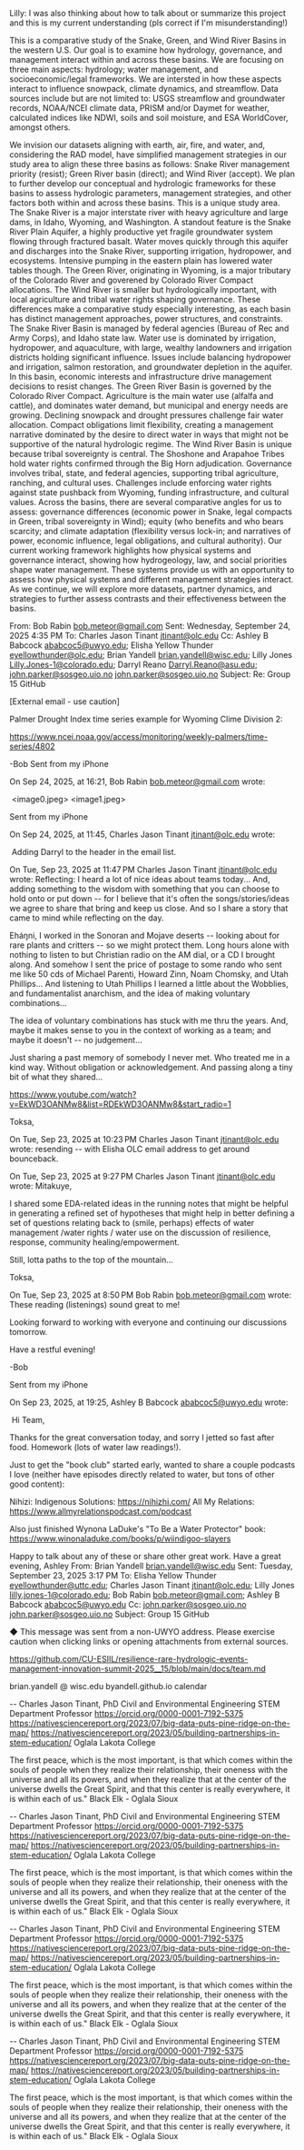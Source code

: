 Lilly: I was also thinking about how to talk about or summarize this project and this is my current understanding
(pls correct if I'm misunderstanding!)

This is a comparative study of the Snake, Green, and Wind River Basins in the western U.S.
Our goal is to examine how hydrology, governance, and management interact within and across these basins.
We are focusing on three main aspects: hydrology; water management, and socioeconomic/legal frameworks.
We are intersted in how these aspects interact to influence snowpack, climate dynamics, and streamflow.
Data sources include but are not limited to: USGS streamflow and groundwater records, NOAA/NCEI climate data,
PRISM and/or Daymet for weather, calculated indices like NDWI, soils and soil moisture, and ESA WorldCover, amongst others.

We invision our datasets aligning with earth, air, fire, and water, and, considering the RAD model,
have simplified management strategies in our study area to align these three basins as follows:
Snake River management priority (resist); Green River basin (direct); and Wind River (accept).
We plan to further develop our conceptual and hydrologic frameworks for these basins to assess hydrologic parameters,
management strategies, and other factors both within and across these basins.
This is a unique study area. The Snake River is a major interstate river with heavy agriculture and large dams, in Idaho, Wyoming, and Washington. A standout feature is the Snake River Plain Aquifer, a highly productive yet fragile groundwater system flowing through fractured basalt. Water moves quickly through this aquifer and discharges into the Snake River, supporting irrigation, hydropower, and ecosystems. Intensive pumping in the eastern plain has lowered water tables though.
The Green River, originating in Wyoming, is a major tributary of the Colorado River and goverened by Colorado River Compact allocations. The Wind River is smaller but hydrologically important, with local agriculture and tribal water rights shaping governance. These differences make a comparative study especially interesting, as each basin has distinct management approaches, power structures, and constraints.
The Snake River Basin is managed by federal agencies (Bureau of Rec and Army Corps), and Idaho state law. Water use is dominated by irrigation, hydropower, and aquaculture, with large, wealthy landowners and irrigation districts holding significant influence. Issues include balancing hydropower and irrigation, salmon restoration, and groundwater depletion in the aquifer. In this basin, economic interests and infrastructure drive management decisions to resist changes.
The Green River Basin is governed by the Colorado River Compact. Agriculture is the main water use (alfalfa and cattle), and dominates water demand, but municipal and energy needs are growing. Declining snowpack and drought pressures challenge fair water allocation. Compact obligations limit flexibility, creating a management narrative dominated by the desire to direct water in ways that might not be supportive of the natural hydrologic regime.
The Wind River Basin is unique because tribal sovereignty is central. The Shoshone and Arapahoe Tribes hold water rights confirmed through the Big Horn adjudication. Governance involves tribal, state, and federal agencies, supporting tribal agriculture, ranching, and cultural uses. Challenges include enforcing water rights against state pushback from Wyoming, funding infrastructure, and cultural values.
Across the basins, there are several comparative angles for us to assess: governance differences (economic power in Snake, legal compacts in Green, tribal sovereignty in Wind); equity (who benefits and who bears scarcity; and climate adaptation (flexibility versus lock-in; and narratives of power, economic influence, legal obligations, and cultural authority).
Our current working framework highlights how physical systems and governance interact, showing how hydrogeology, law, and social priorities shape water management. These systems provide us with an opportunity to assess how physical systems and different management strategies interact. As we continue, we will explore more datasets, partner dynamics, and strategies to further assess contrasts and their effectiveness between the basins.
 

From: Bob Rabin <bob.meteor@gmail.com>
Sent: Wednesday, September 24, 2025 4:35 PM
To: Charles Jason Tinant <jtinant@olc.edu>
Cc: Ashley B Babcock <ababcoc5@uwyo.edu>; Elisha Yellow Thunder <eyellowthunder@olc.edu>; Brian Yandell <brian.yandell@wisc.edu>; Lilly Jones <Lilly.Jones-1@colorado.edu>; Darryl Reano <Darryl.Reano@asu.edu>; john.parker@sosgeo.uio.no <john.parker@sosgeo.uio.no>
Subject: Re: Group 15 GitHub
 
[External email - use caution]

Palmer Drought Index time series example for Wyoming Clime Division 2:

https://www.ncei.noaa.gov/access/monitoring/weekly-palmers/time-series/4802

-Bob 
Sent from my iPhone

On Sep 24, 2025, at 16:21, Bob Rabin <bob.meteor@gmail.com> wrote:

﻿
<image0.jpeg>
<image1.jpeg>

Sent from my iPhone

On Sep 24, 2025, at 11:45, Charles Jason Tinant <jtinant@olc.edu> wrote:

﻿
Adding Darryl to the header in the email list.

On Tue, Sep 23, 2025 at 11:47 PM Charles Jason Tinant <jtinant@olc.edu> wrote:
Reflecting:
I heard a lot of nice ideas about teams today...
And, adding something to the wisdom with something that you can choose to hold onto or put down -- for I believe that it's often the songs/stories/ideas we agree to share that bring and keep us close. And so I share a story that came to mind while reflecting on the day.

Eháŋni, I worked in the Sonoran and Mojave deserts -- looking about for rare plants and critters -- so we might protect them. Long hours alone with nothing to listen to but Christian radio on the AM dial, or a CD I brought along.
And somehow I sent the price of postage to some rando who sent me like 50 cds of Michael Parenti, Howard Zinn, Noam Chomsky, and Utah Phillips... And listening to Utah Phillips I learned a little about the Wobblies, and fundamentalist anarchism, and the idea of making voluntary combinations... 

The idea of voluntary combinations has stuck with me thru the years. And, maybe it makes sense to you in the context of working as a team; and maybe it doesn't -- no judgement...

Just sharing a past memory of somebody I never met.
Who treated me in a kind way.
Without obligation or acknowledgement.
And passing along a tiny bit of what they shared... 

https://www.youtube.com/watch?v=EkWD3OANMw8&list=RDEkWD3OANMw8&start_radio=1

Toksa,

On Tue, Sep 23, 2025 at 10:23 PM Charles Jason Tinant <jtinant@olc.edu> wrote:
resending -- with Elisha OLC email address to get around bounceback. 

On Tue, Sep 23, 2025 at 9:27 PM Charles Jason Tinant <jtinant@olc.edu> wrote:
Mitakuye,

I shared some EDA-related ideas in the running notes that might be helpful in generating a refined set of hypotheses that might help in better defining a set of questions relating back to (smile, perhaps) effects of water management /water rights / water use on the discussion of resilience, response, community healing/empowerment.

Still, lotta paths to the top of the mountain...

Toksa, 

On Tue, Sep 23, 2025 at 8:50 PM Bob Rabin <bob.meteor@gmail.com> wrote:
These reading (listenings) sound great to me! 

Looking forward to working with everyone and continuing our discussions tomorrow.

Have a restful evening!

-Bob

Sent from my iPhone

On Sep 23, 2025, at 19:25, Ashley B Babcock <ababcoc5@uwyo.edu> wrote:

﻿
Hi Team,

Thanks for the great conversation today, and sorry I jetted so fast after food. Homework (lots of water law readings!). 

Just to get the "book club" started early, wanted to share a couple podcasts I love (neither have episodes directly related to water, but tons of other good content):

Nihizi: Indigenous Solutions: https://nihizhi.com/
All My Relations: https://www.allmyrelationspodcast.com/podcast

Also just finished Wynona LaDuke's "To Be a Water Protector" book: https://www.winonaladuke.com/books/p/wiindigoo-slayers

Happy to talk about any of these or share other great work. 
Have a great evening,
Ashley
From: Brian Yandell <brian.yandell@wisc.edu>
Sent: Tuesday, September 23, 2025 3:17 PM
To: Elisha Yellow Thunder <eyellowthunder@uttc.edu>; Charles Jason Tinant <jtinant@olc.edu>; Lilly Jones <lilly.jones-1@colorado.edu>; Bob Rabin <bob.meteor@gmail.com>; Ashley B Babcock <ababcoc5@uwyo.edu>
Cc: john.parker@sosgeo.uio.no <john.parker@sosgeo.uio.no>
Subject: Group 15 GitHub
 
◆ This message was sent from a non-UWYO address. Please exercise caution when clicking links or opening attachments from external sources.

https://github.com/CU-ESIIL/resilience-rare-hydrologic-events-management-innovation-summit-2025__15/blob/main/docs/team.md

brian.yandell @ wisc.edu
byandell.github.io
calendar


--
Charles Jason Tinant, PhD
Civil and Environmental Engineering
STEM Department Professor
https://orcid.org/0000-0001-7192-5375
https://nativesciencereport.org/2023/07/big-data-puts-pine-ridge-on-the-map/
https://nativesciencereport.org/2023/05/building-partnerships-in-stem-education/
Oglala Lakota College

The first peace, which is the most important, is that which comes within the souls of people when they realize their relationship, their oneness with the universe and all its powers, and when they realize that at the center of the universe dwells the Great Spirit, and that this center is really everywhere, it is within each of us." Black Elk - Oglala Sioux


--
Charles Jason Tinant, PhD
Civil and Environmental Engineering
STEM Department Professor
https://orcid.org/0000-0001-7192-5375
https://nativesciencereport.org/2023/07/big-data-puts-pine-ridge-on-the-map/
https://nativesciencereport.org/2023/05/building-partnerships-in-stem-education/
Oglala Lakota College

The first peace, which is the most important, is that which comes within the souls of people when they realize their relationship, their oneness with the universe and all its powers, and when they realize that at the center of the universe dwells the Great Spirit, and that this center is really everywhere, it is within each of us." Black Elk - Oglala Sioux


--
Charles Jason Tinant, PhD
Civil and Environmental Engineering
STEM Department Professor
https://orcid.org/0000-0001-7192-5375
https://nativesciencereport.org/2023/07/big-data-puts-pine-ridge-on-the-map/
https://nativesciencereport.org/2023/05/building-partnerships-in-stem-education/
Oglala Lakota College

The first peace, which is the most important, is that which comes within the souls of people when they realize their relationship, their oneness with the universe and all its powers, and when they realize that at the center of the universe dwells the Great Spirit, and that this center is really everywhere, it is within each of us." Black Elk - Oglala Sioux


--
Charles Jason Tinant, PhD
Civil and Environmental Engineering
STEM Department Professor
https://orcid.org/0000-0001-7192-5375
https://nativesciencereport.org/2023/07/big-data-puts-pine-ridge-on-the-map/
https://nativesciencereport.org/2023/05/building-partnerships-in-stem-education/
Oglala Lakota College

The first peace, which is the most important, is that which comes within the souls of people when they realize their relationship, their oneness with the universe and all its powers, and when they realize that at the center of the universe dwells the Great Spirit, and that this center is really everywhere, it is within each of us." Black Elk - Oglala Sioux
